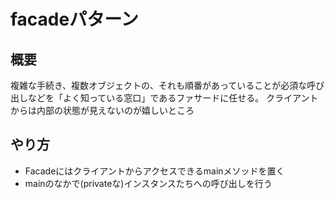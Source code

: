 # facadeパターン

## 概要

複雑な手続き、複数オブジェクトの、それも順番があっていることが必須な呼び出しなどを「よく知っている窓口」であるファサードに任せる。
クライアントからは内部の状態が見えないのが嬉しいところ

## やり方

- Facadeにはクライアントからアクセスできるmainメソッドを置く
- mainのなかで(privateな)インスタンスたちへの呼び出しを行う


